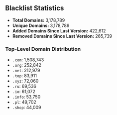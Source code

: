 ## Blacklist Statistics

- **Total Domains:** 3,178,789
- **Unique Domains:** 3,178,789
- **Added Domains Since Last Version:** 422,612
- **Removed Domains Since Last Version:** 265,739

### Top-Level Domain Distribution

-  `.com`: 1,508,743
-  `.org`: 252,842
-  `.net`: 212,979
-  `.top`: 83,911
-  `.xyz`: 72,060
-  `.ru`: 69,536
-  `.io`: 61,072
-  `.info`: 53,750
-  `.pl`: 49,702
-  `.shop`: 44,009

